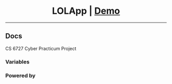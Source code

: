 <h1 align=center>LOLApp | <a href="https://vedikabang.github.io/LoLApp/"
">Demo</a></h1>

---

## Docs
CS 6727 Cyber Practicum Project
### Variables


### Powered by

